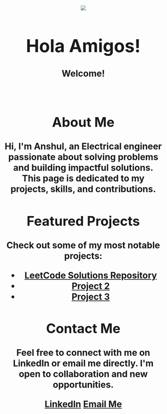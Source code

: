 <h1 align="center">
    <img src="https://readme-typing-svg.herokuapp.com/?font=Righteous&size=35&center=true&vCenter=true&width=500&height=70&duration=4000&lines=Hi+There!+👋;" />
<body>
    <header>
        <h1>Hola Amigos!</h1>
        <p>Welcome!</p>
    </header>
    <main>
        <section>
            <h2>About Me</h2>
            <p>
                Hi, I'm Anshul, an Electrical engineer passionate about solving problems and building impactful solutions. This page is dedicated to my projects, skills, and contributions.
            </p>
        </section>
        <section>
            <h2>Featured Projects</h2>
            <p>Check out some of my most notable projects:</p>
            <ul>
                <li>
                    <a href="https://github.com/yourusername/leetcode-solutions" class="btn">LeetCode Solutions Repository</a>
                </li>
                <li>
                    <a href="https://github.com/yourusername/project2" class="btn">Project 2</a>
                </li>
                <li>
                    <a href="https://github.com/yourusername/project3" class="btn">Project 3</a>
                </li>
            </ul>
        </section>
        <section>
            <h2>Contact Me</h2>
            <p>
                Feel free to connect with me on LinkedIn or email me directly. I'm open to collaboration and new opportunities.
            </p>
            <a href="https://www.linkedin.com/in/anshulyadavv" class="btn">LinkedIn</a>
            <a href="mailto:anshulyadav876@gmail.com" class="btn">Email Me</a>
        </section>
    </main>
</body>
</html>

<!--
**anshulyadavv/anshulyadavv** is a ✨ _special_ ✨ repository because its `README.md` (this file) appears on your GitHub profile.

Here are some ideas to get you started:

- 🔭 I’m currently working on ...
- 🌱 I’m currently learning ...
- 👯 I’m looking to collaborate on ...
- 🤔 I’m looking for help with ...
- 💬 Ask me about ...
- 📫 How to reach me: ...
- 😄 Pronouns: ...
- ⚡ Fun fact: ...
-->
